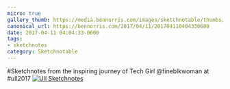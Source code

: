 ```yaml
---
micro: true
gallery_thumb: https://media.bennorris.com/images/sketchnotable/thumbs/ull-2017-sketchnotes-11.jpg
canonical_url: https://bennorris.com/2017/04/11/201704110404330600
date: 2017-04-11 04:04:33-0600
tags:
- sketchnotes
category: Sketchnotable
---
```


#Sketchnotes from the inspiring journey of Tech Girl @fineblkwoman at #ull2017 [![Ull Sketchnotes](https://media.bennorris.com/images/sketchnotable/ull-2017/ull-2017-sketchnotes-11.jpg)](https://media.bennorris.com/images/sketchnotable/ull-2017/ull-2017-sketchnotes-11.jpg)